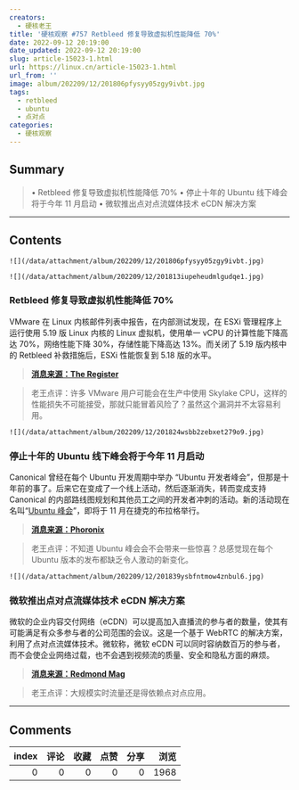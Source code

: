 ```yaml
---
creators:
  - 硬核老王
title: '硬核观察 #757 Retbleed 修复导致虚拟机性能降低 70%'
date: 2022-09-12 20:19:00
date_updated: 2022-09-12 20:19:00
slug: article-15023-1.html
url: https://linux.cn/article-15023-1.html
url_from: ''
image: album/202209/12/201806pfysyy05zgy9ivbt.jpg
tags:
  - retbleed
  - ubuntu
  - 点对点
categories:
  - 硬核观察
---
```


## Summary

> • Retbleed 修复导致虚拟机性能降低 70% • 停止十年的 Ubuntu 线下峰会将于今年 11 月启动 • 微软推出点对点流媒体技术 eCDN 解决方案

***

<!-- more -->

## Contents

`![](/data/attachment/album/202209/12/201806pfysyy05zgy9ivbt.jpg)`

`![](/data/attachment/album/202209/12/201813iupeheudmlgudqe1.jpg)`

### Retbleed 修复导致虚拟机性能降低 70%

VMware 在 Linux 内核邮件列表中报告，在内部测试发现，在 ESXi 管理程序上运行使用 5.19 版 Linux 内核的 Linux 虚拟机，使用单一 vCPU 的计算性能下降高达 70%，网络性能下降 30%，存储性能下降高达 13%。而关闭了 5.19 版内核中的 Retbleed 补救措施后，ESXi 性能恢复到 5.18 版的水平。

> 
> **[消息来源：The Register](https://www.theregister.com/2022/09/12/retbleed_slugs_vm_performance_by/)**
> 
> 
> 

> 
> 老王点评：许多 VMware 用户可能会在生产中使用 Skylake CPU，这样的性能损失不可能接受，那就只能冒着风险了？虽然这个漏洞并不太容易利用。
> 
> 
> 

`![](/data/attachment/album/202209/12/201824wsbb2zebxet279o9.jpg)`

### 停止十年的 Ubuntu 线下峰会将于今年 11 月启动

Canonical 曾经在每个 Ubuntu 开发周期中举办 “Ubuntu 开发者峰会”，但那是十年前的事了。后来它在变成了一个线上活动，然后逐渐消失，转而变成支持 Canonical 的内部路线图规划和其他员工之间的开发者冲刺的活动。新的活动现在名叫“[Ubuntu 峰会](https://summit.ubuntu.com/)”，即将于 11 月在捷克的布拉格举行。

> 
> **[消息来源：Phoronix](https://www.phoronix.com/news/Ubuntu-Summit-2022)**
> 
> 
> 

> 
> 老王点评：不知道 Ubuntu 峰会会不会带来一些惊喜？总感觉现在每个 Ubuntu 版本的发布都缺乏令人激动的新变化。
> 
> 
> 

`![](/data/attachment/album/202209/12/201839ysbfntmow4znbul6.jpg)`

### 微软推出点对点流媒体技术 eCDN 解决方案

微软的企业内容交付网络（eCDN）可以提高加入直播流的参与者的数量，使其有可能满足有众多参与者的公司范围的会议。这是一个基于 WebRTC 的解决方案，利用了点对点流媒体技术。微软称，微软 eCDN 可以同时容纳数百万的参与者，而不会使企业网络过载，也不会遇到视频流的质量、安全和隐私方面的麻烦。

> 
> **[消息来源：Redmond Mag](https://redmondmag.com/articles/2022/09/07/microsoft-ecdn-service-for-video-streaming.aspx)**
> 
> 
> 

> 
> 老王点评：大规模实时流量还是得依赖点对点应用。
> 
> 
>

***

## Comments


|   index |   评论 |   收藏 |   点赞 |   分享 |   浏览 |
|--------:|-------:|-------:|-------:|-------:|-------:|
|       0 |      0 |      0 |      0 |      0 |   1968 |
